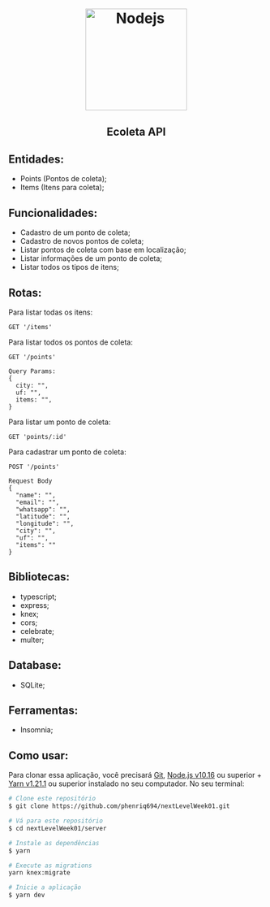 <h1 align="center">
  <img 
    alt="Nodejs" src="https://upload.wikimedia.org/wikipedia/commons/thumb/d/d9/Node.js_logo.svg/1200px-Node.js_logo.svg.png" 
    width="200px"
  />
</h1>
<h2 align="center">
  Ecoleta API
</h2>


## Entidades:
- Points (Pontos de coleta);
- Items (Itens para coleta);

## Funcionalidades:
- Cadastro de um ponto de coleta;
- Cadastro de novos pontos de coleta;
- Listar pontos de coleta com base em localização;
- Listar informações de um ponto de coleta;
- Listar todos os tipos de itens;
 
## Rotas:
Para listar todas os itens:
```
GET '/items'
```
Para listar todos os pontos de coleta:
```
GET '/points'

Query Params:
{
  city: "",
  uf: "",
  items: "",
}
```
Para listar um ponto de coleta:
```
GET 'points/:id'
```
Para cadastrar um ponto de coleta:
```
POST '/points' 

Request Body
{
  "name": "",
  "email": "",
  "whatsapp": "",
  "latitude": "",
  "longitude": "",
  "city": "",
  "uf": "",
  "items": ""
}
```

## Bibliotecas:
- typescript;
- express;
- knex;
- cors;
- celebrate;
- multer;

## Database:
- SQLite;

## Ferramentas:
- Insomnia;

## Como usar:

Para clonar essa aplicação, você precisará [Git](https://git-scm.com), [Node.js v10.16][nodejs] ou superior + [Yarn v1.21.1][yarn] ou superior instalado no seu computador. No seu terminal:

```bash
# Clone este repositório
$ git clone https://github.com/phenriq694/nextLevelWeek01.git

# Vá para este repositório
$ cd nextLevelWeek01/server

# Instale as dependências
$ yarn

# Execute as migrations
yarn knex:migrate

# Inicie a aplicação
$ yarn dev
```

[nodejs]: https://nodejs.org/
[yarn]: https://yarnpkg.com/